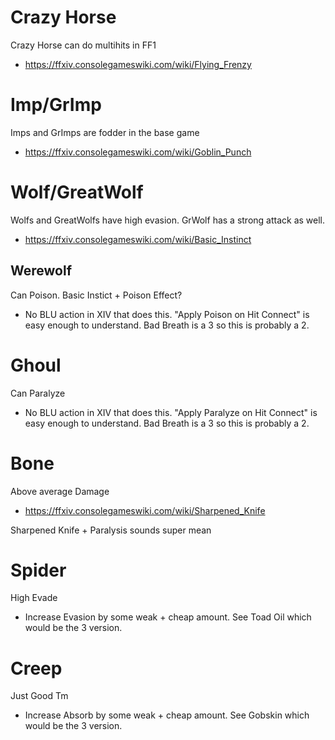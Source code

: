 # Crazy Horse 

Crazy Horse can do multihits in FF1

- https://ffxiv.consolegameswiki.com/wiki/Flying_Frenzy

# Imp/GrImp 

Imps and GrImps are fodder in the base game

- https://ffxiv.consolegameswiki.com/wiki/Goblin_Punch

# Wolf/GreatWolf

Wolfs and GreatWolfs have high evasion. GrWolf has a strong attack as well.

- https://ffxiv.consolegameswiki.com/wiki/Basic_Instinct

## Werewolf

Can Poison. Basic Instict + Poison Effect?

- No BLU action in XIV that does this. "Apply Poison on Hit Connect" is easy enough to understand. Bad Breath is a 3 so this is probably a 2.

# Ghoul

Can Paralyze

- No BLU action in XIV that does this. "Apply Paralyze on Hit Connect" is easy enough to understand. Bad Breath is a 3 so this is probably a 2.

# Bone

Above average Damage

- https://ffxiv.consolegameswiki.com/wiki/Sharpened_Knife

Sharpened Knife + Paralysis sounds super mean

# Spider

High Evade

- Increase Evasion by some weak + cheap amount. See Toad Oil which would be the 3 version.

# Creep

Just Good Tm

- Increase Absorb by some weak + cheap amount. See Gobskin which would be the 3 version.